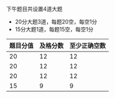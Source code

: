 下午题目共设置4道大题

- 20分大题3道，每题20空，每空1分
- 15分大题1道，每题15空，每空1分

| 题目分值 | 及格分数 | 至少正确空数 |
| -------- | -------- | ------------ |
| 20       | 12       | 12           |
| 20       | 12       | 12           |
| 20       | 12       | 12           |
| 15       | 9        | 9            |

